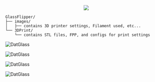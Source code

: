 <p align="center">
<img align="center" src="https://github.com/HaxHeadroom/HaxHeadroom-FlipperZero-Goodies/raw/main/Hardware/GlassFlipper/images/GlassFlipper.png"></p>

```
GlassFlipper/
├── images/
│   ├── contains 3D printer settings, Filament used, etc...
└── 3DPrint/
    └── contains STL files, FPP, and configs for print settings
```

![DatGlass](https://github.com/HaxHeadroom/HaxHeadroom-FlipperZero-Goodies/raw/main/Hardware/GlassFlipper/images/DatGlass.jpg)

![DatGlass](https://github.com/HaxHeadroom/HaxHeadroom-FlipperZero-Goodies/raw/main/Hardware/GlassFlipper/images/Printing.jpg)

![DatGlass](https://github.com/HaxHeadroom/HaxHeadroom-FlipperZero-Goodies/raw/main/Hardware/GlassFlipper/images/PrintBed.png)

![DatGlass](https://github.com/HaxHeadroom/HaxHeadroom-FlipperZero-Goodies/raw/main/Hardware/GlassFlipper/images/V0.jpeg)
